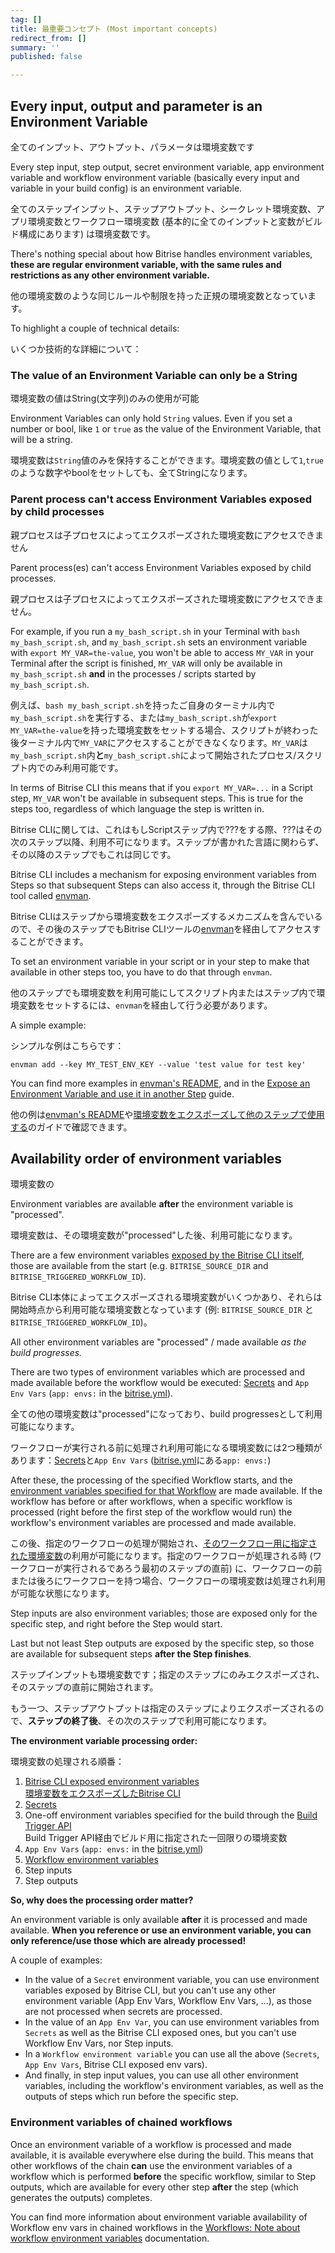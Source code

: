 ```yaml
---
tag: []
title: 最重要コンセプト (Most important concepts)
redirect_from: []
summary: ''
published: false

---
```

## Every input, output and parameter is an Environment Variable  
全てのインプット、アウトプット、パラメータは環境変数です

Every step input, step output, secret environment variable, app environment variable and workflow environment variable (basically every input and variable in your build config) is an environment variable.

全てのステップインプット、ステップアウトプット、シークレット環境変数、アプリ環境変数とワークフロー環境変数 (基本的に全てのインプットと変数がビルド構成にあります) は環境変数です。

There's nothing special about how Bitrise handles environment variables, **these are regular environment variable, with the same rules and restrictions as any other environment variable.**

他の環境変数のような同じルールや制限を持った正規の環境変数となっています。

To highlight a couple of technical details:

いくつか技術的な詳細について：

### The value of an Environment Variable can only be a String  
環境変数の値はString(文字列)のみの使用が可能

Environment Variables can only hold `String` values. Even if you set a number or bool, like `1` or `true` as the value of the Environment Variable, that will be a string.

環境変数は`String`値のみを保持することができます。環境変数の値として`1`,`true`のような数字やboolをセットしても、全てStringになります。

### Parent process can't access  Environment Variables exposed by child processes  
親プロセスは子プロセスによってエクスポーズされた環境変数にアクセスできません

Parent process(es) can't access Environment Variables exposed by child processes.

親プロセスは子プロセスによってエクスポーズされた環境変数にアクセスできません。

For example, if you run a `my_bash_script.sh` in your Terminal with `bash my_bash_script.sh`, and `my_bash_script.sh` sets an environment variable with `export MY_VAR=the-value`, you won't be able to access `MY_VAR` in your Terminal after the script is finished, `MY_VAR` will only be available in `my_bash_script.sh` **and** in the processes / scripts started by `my_bash_script.sh`.

例えば、`bash my_bash_script.sh`を持ったご自身のターミナル内で`my_bash_script.sh`を実行する、または`my_bash_script.sh`が`export MY_VAR=the-value`を持った環境変数をセットする場合、スクリプトが終わった後ターミナル内で`MY_VAR`にアクセスすることができなくなります。`MY_VAR`は`my_bash_script.sh`内**と**`my_bash_script.sh`によって開始されたプロセス/スクリプト内でのみ利用可能です。

In terms of Bitrise CLI this means that if you `export MY_VAR=...` in a Script step, `MY_VAR` won't be available in subsequent steps. This is true for the steps too, regardless of which language the step is written in.

Bitrise CLIに関しては、これはもしScriptステップ内で???をする際、???はその次のステップ以降、利用不可になります。ステップが書かれた言語に関わらず、その以降のステップでもこれは同じです。

Bitrise CLI includes a mechanism for exposing environment variables from Steps so that subsequent Steps can also access it, through the Bitrise CLI tool called [envman](https://github.com/bitrise-io/envman).

Bitrise CLIはステップから環境変数をエクスポーズするメカニズムを含んでいるので、その後のステップでもBitrise CLIツールの[envman](https://github.com/bitrise-io/envman)を経由してアクセスすることができます。

To set an environment variable in your script or in your step to make that available in other steps too, you have to do that through `envman`.

他のステップでも環境変数を利用可能にしてスクリプト内またはステップ内で環境変数をセットするには、`envman`を経由して行う必要があります。

A simple example:

シンプルな例はこちらです：

    envman add --key MY_TEST_ENV_KEY --value 'test value for test key'

You can find more examples in [envman's README](https://github.com/bitrise-io/envman), and in the [Expose an Environment Variable and use it in another Step](/tips-and-tricks/expose-environment-variable) guide.

他の例は[envman's README](https://github.com/bitrise-io/envman)や[環境変数をエクスポーズして他のステップで使用する](/jp/tips-and-tricks/expose-environment-variable)のガイドで確認できます。

## Availability order of environment variables  
環境変数の

Environment variables are available **after** the environment variable is "processed".

環境変数は、その環境変数が"processed"した後、利用可能になります。

There are a few environment variables [exposed by the Bitrise CLI itself](/faq/available-environment-variables/#exposed-by-the-bitrise-cli), those are available from the start (e.g. `BITRISE_SOURCE_DIR` and `BITRISE_TRIGGERED_WORKFLOW_ID`).

Bitrise CLI本体によってエクスポーズされる環境変数がいくつかあり、それらは開始時点から利用可能な環境変数となっています (例: `BITRISE_SOURCE_DIR` と `BITRISE_TRIGGERED_WORKFLOW_ID`)。

All other environment variables are "processed" / made available _as the build progresses._

There are two types of environment variables which are processed and made available before the workflow would be executed: [Secrets](/bitrise-cli/secrets/) and `App Env Vars` (`app: envs:` in the [bitrise.yml](/bitrise-cli/basics-of-bitrise-yml/)).

全ての他の環境変数は"processed"になっており、build progressesとして利用可能になります。

ワークフローが実行される前に処理され利用可能になる環境変数には2つ種類があります：[Secrets](/bitrise-cli/secrets/)と`App Env Vars` ([bitrise.yml](/jp/bitrise-cli/basics-of-bitrise-yml/)にある`app: envs:`)

After these, the processing of the specified Workflow starts, and the [environment variables specified for that Workflow](/jp/bitrise-cli/workflows/#define-workflow-specific-parameters-environment-variables) are made available. If the workflow has before or after workflows, when a specific workflow is processed (right before the first step of the workflow would run) the workflow's environment variables are processed and made available.

この後、指定のワークフローの処理が開始され、[そのワークフロー用に指定された環境変数](/jp/bitrise-cli/workflows/#define-workflow-specific-parameters-environment-variables)の利用が可能になります。指定のワークフローが処理される時 (ワークフローが実行されるであろう最初のステップの直前) に、ワークフローの前または後ろにワークフローを持つ場合、ワークフローの環境変数は処理され利用が可能な状態になります。

Step inputs are also environment variables; those are exposed only for the specific step, and right before the Step would start.

Last but not least Step outputs are exposed by the specific step, so those are available for subsequent steps **after the Step finishes**.

ステップインプットも環境変数です；指定のステップにのみエクスポーズされ、そのステップの直前に開始されます。

もう一つ、ステップアウトプットは指定のステップによりエクスポーズされるので、**ステップの終了後**、その次のステップで利用可能になります。

**The environment variable processing order:**

環境変数の処理される順番：

1. [Bitrise CLI exposed environment variables](/builds/available-environment-variables/#exposed-by-the-bitrise-cli)  
   [環境変数をエクスポーズしたBitrise CLI](/jp/builds/available-environment-variables/#exposed-by-the-bitrise-cli)
2. [Secrets](/jp/bitrise-cli/secrets/)
3. One-off environment variables specified for the build through the [Build Trigger API](/api/build-trigger)  
   Build Trigger API経由でビルド用に指定された一回限りの環境変数
4. `App Env Vars` (`app: envs:` in the [bitrise.yml](/bitrise-cli/basics-of-bitrise-yml/))
5. [Workflow environment variables](/bitrise-cli/workflows/#define-workflow-specific-parameters-environment-variables)
6. Step inputs
7. Step outputs

**So, why does the processing order matter?**

An environment variable is only available **after** it is processed and made available. **When you reference or use an environment variable, you can only reference/use those which are already processed!**

A couple of examples:

* In the value of a `Secret` environment variable, you can use environment variables exposed by Bitrise CLI, but you can't use any other environment variable (App Env Vars, Workflow Env Vars, ...), as those are not processed when secrets are processed.
* In the value of an `App Env Var`, you can use environment variables from `Secrets` as well as the Bitrise CLI exposed ones, but you can't use Workflow Env Vars, nor Step inputs.
* In a `Workflow environment variable` you can use all the above (`Secrets`, `App Env Vars`, Bitrise CLI exposed env vars).
* And finally, in step input values, you can use all other environment variables, including the workflow's environment variables, as well as the outputs of steps which run before the specific step.

### Environment variables of chained workflows

Once an environment variable of a workflow is processed and made available, it is available everywhere else during the build. This means that other workflows of the chain **can** use the environment variables of a workflow which is performed **before** the specific workflow, similar to Step outputs, which are available for every other step **after** the step (which generates the outputs) completes.

You can find more information about environment variable availability of Workflow env vars in chained workflows in the [Workflows: Note about workflow environment variables](/bitrise-cli/workflows/#note-about-workflow-environment-variables) documentation.